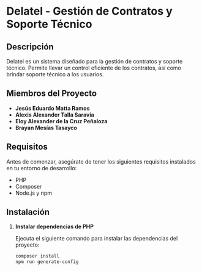 # Delatel - Gestión de Contratos y Soporte Técnico

## Descripción

Delatel es un sistema diseñado para la gestión de contratos y soporte técnico. Permite llevar un control eficiente de los contratos, así como brindar soporte técnico a los usuarios.

## Miembros del Proyecto

- **Jesús Eduardo Matta Ramos**
- **Alexis Alexander Talla Saravia**
- **Eloy Alexander de la Cruz Peñaloza**
- **Brayan Mesías Tasayco**

## Requisitos

Antes de comenzar, asegúrate de tener los siguientes requisitos instalados en tu entorno de desarrollo:

- PHP
- Composer
- Node.js y npm

## Instalación

1. **Instalar dependencias de PHP**

   Ejecuta el siguiente comando para instalar las dependencias del proyecto:

   ```bash
   composer install
   npm run generate-config